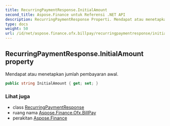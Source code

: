```yaml
---
title: RecurringPaymentResponse.InitialAmount
second_title: Aspose.Finance untuk Referensi .NET API
description: RecurringPaymentResponse Properti. Mendapat atau menetapkan jumlah pembayaran awal.
type: docs
weight: 50
url: /id/net/aspose.finance.ofx.billpay/recurringpaymentresponse/initialamount/
---
```

## RecurringPaymentResponse.InitialAmount property

Mendapat atau menetapkan jumlah pembayaran awal.

```csharp
public string InitialAmount { get; set; }
```

### Lihat juga

* class [RecurringPaymentResponse](../)
* ruang nama [Aspose.Finance.Ofx.BillPay](../../recurringpaymentresponse/)
* perakitan [Aspose.Finance](../../../)


